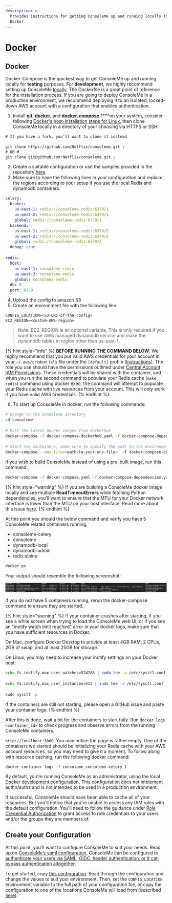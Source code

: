 ```yaml
---
description: >-
  Provides instructions for getting ConsoleMe up and running locally through
  Docker.
---
```


# Docker

## Docker

Docker-Compose is the quickest way to get ConsoleMe up and running locally for **testing** purposes. For **development**, we highly recommend setting up ConsoleMe [locally](local-development.md). The Dockerfile is a great point of reference for the installation process. If you are going to deploy ConsoleMe in a production environment, we recommend deploying it to an isolated, locked-down AWS account with a configuration that enables authentication.

1. Install [**git**](https://git-scm.com/book/en/v2/Getting-Started-Installing-Git), [**docker**](https://docs.docker.com/get-docker/), and [**docker-compose**](https://docs.docker.com/compose/install/) \*\*\*\*on your system, consider following [Docker's post-installation steps for Linux](https://docs.docker.com/engine/install/linux-postinstall/), then clone ConsoleMe locally in a directory of your choosing via HTTPS or SSH:

```text
# If you have a fork, you'll want to clone it instead

git clone https://github.com/Netflix/consoleme.git ;
# OR #
git clone git@github.com:Netflix/consoleme.git ;
```

2. Create a suitable configuration or use the samples provided in the repository [here](https://github.com/Netflix/consoleme/tree/master/example_config).
3. Make sure to have the following lines in your configuration and replace the regions according to your setup if you use the local Redis and dynamodb containers.

```yaml
celery:
  broker:
    us-east-1: redis://consoleme-redis:6379/1
    us-west-2: redis://consoleme-redis:6379/1
    global: redis://consoleme-redis:6379/1
  backend:
    us-east-1: redis://consoleme-redis:6379/2
    us-west-2: redis://consoleme-redis:6379/2
    global: redis://consoleme-redis:6379/2
  debug: true

redis:
  host:
    us-east-1: consoleme-redis
    us-west-2: consoleme-redis
    global: consoleme-redis
  db: 0
  port: 6379
```

4. Upload the config to amazon S3
5. Create an environment file with the following line

```text
CONFIG_LOCATION=<S3-URI-of-the-config>
EC2_REGION=<custom-AWS-region>
```

> Note: EC2\_REGION is an optional variable. This is only required if you want to use AWS managed dynamodb service and make the dynamodb tables in region other than us-east-1.

{% hint style="info" %}
**BEFORE RUNNING THE COMMAND BELOW**: We highly recommend that you put valid AWS credentials for your account in your `~/.aws/credentials` file under the `[default]` profile \([Instructions](https://docs.aws.amazon.com/cli/latest/userguide/cli-configure-files.html#cli-configure-files-where)\). The role you use should have the permissions outlined under [Central Account IAM Permissions](../prerequisites/required-iam-permissions/central-account-consolemeinstanceprofile.md). These credentials will be shared with the container, and when you run the second command to populate your Redis cache \(`make redis`\) command using docker exec, the command will attempt to populate your Redis cache with live resources from your account. This will only work if you have valid AWS credentials.
{% endhint %}

6. To start up ConsoleMe in docker, run the following commands:

```bash
# Change to the consoleme directory
cd consoleme

# Pull the latest docker images from dockerhub
docker-compose -f docker-compose-dockerhub.yaml -f docker-compose-dependencies.yaml pull

# Start the containers, make sure to specify the path to the environment file you created in step 5
docker-compose --env-file=<path-to-your-env-file>  -f docker-compose-dockerhub.yaml -f docker-compose-dependencies.yaml up -d
```

If you wish to build ConsoleMe instead of using a pre-built image, run this command:

```bash
docker-compose -f docker-compose.yaml -f docker-compose-dependencies.yaml up -d
```

{% hint style="warning" %}
If you are building a ConsoleMe docker image locally and see multiple **ReadTimeoutErrors** while fetching Python dependencies, you'll want to ensure that the MTU for your Docker network interface is lower than the MTU on your host interface. Read more about this issue [here](https://civo.com/learn/fixing-networking-for-docker).
{% endhint %}

At this point you should the below command and verify you have 5 ConsoleMe related containers running.

* consoleme-celery
* consoleme
* dynamodb-local
* dynamodb-admin
* redis:alpine

```bash
docker ps
```

Your output should resemble the following screenshot:

![](../.gitbook/assets/docker-containers.png)

If you do not have 5 containers running, rerun the docker-compose command to ensure they are started.

{% hint style="warning" %}
If your container crashes after starting, if you see a white screen when trying to load the ConsoleMe web UI, or if you see an "inotify watch limit reached" error in your docker logs, make sure that you have sufficient resources in Docker.

On Mac, configure Docker Desktop to provide at least 4GB RAM, 2 CPUs, 2GB of swap, and at least 25GB for storage.

On Linux, you may need to increase your inotify settings on your Docker host:

```bash
echo fs.inotify.max_user_watches=524288 | sudo tee -a /etc/sysctl.conf

echo fs.inotify.max_user_instances=512 | sudo tee -a /etc/sysctl.conf

sudo sysctl -p
```

If the containers are still not starting, please open a GitHub issue and paste your container logs.
{% endhint %}

After this is done, wait a bit for the containers to start fully. Run `docker logs <container_id>` to check progress and observe errors from the running ConsoleMe containers.

`http://localhost:3000`. You may notice the page is rather empty. One of the containers we started should be initializing your Redis cache with your AWS account resources, so you may need to give it a moment. To follow along with resource caching, run the following docker command:

```text
docker container logs -f consoleme_consoleme-celery_1
```

By default, you're running ConsoleMe as an administrator, using the local [Docker development configuration](https://github.com/Netflix/consoleme/blob/master/example_config/example_config_docker_development.yaml)**.** This configuration does not implement authn/authz and is not intended to be used in a production environment.

If successful, ConsoleMe should have been able to cache all of your resources. But you'll notice that you're unable to access any IAM roles with the default configuration. You'll need to follow the guidance under [Role Credential Authorization](../configuration/role-credential-authorization/) to grant access to role credentials to your users and/or the groups they are members of.

## Create your Configuration

At this point, you'll want to configure ConsoleMe to suit your needs. Read up on [ConsoleMe’s yaml configuration.](../configuration/) ConsoleMe can be configured to [authenticate your users via SAML, OIDC, header authentication, or it can bypass authentication altogether](../configuration/authentication-and-authorization/).

To get started, copy [this configuration](https://gist.github.com/castrapel/888cd106d12523a5445bf6f3cf9c810b). Read through the configuration and change the values to suit your environment. Then, set the `CONFIG_LOCATION` environment variable to the full path of your configuration file, or copy the configuration to one of the locations ConsoleMe will load from \(described [here](https://app.gitbook.com/@hawkins/s/consoleme/~/drafts/-MUCSXyHqSfyDOwV-0Mc/configuration)\).

